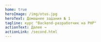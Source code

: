 ```yaml
---
home: true
heroImage: /img/otus.jpg
heroText: Домашнее задания № 1
tagline: курс "Backend-разработчик на PHP"
actionText: Далее →
actionLink: /second.html
---
```

